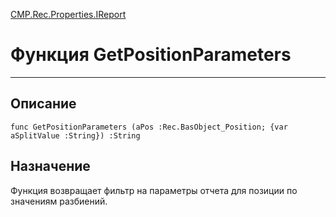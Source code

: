 ﻿---
Link: CMP.Rec.Properties.IReport.@GetPositionParameters
---

<!---  Навигация
[Имя проекта](#) :
-->
[CMP.Rec.Properties.IReport](Default)

# Функция GetPositionParameters
---

## Описание

    func GetPositionParameters (aPos :Rec.BasObject_Position; {var aSplitValue :String}) :String

<!--
## Аргументы{#Args}

### Аргумент1

Описание аргумента 1
-->

## Назначение

Функция возвращает фильтр на параметры отчета для позиции по значениям разбиений.

<!--
## Пример

    GetPositionParameters...
-->

